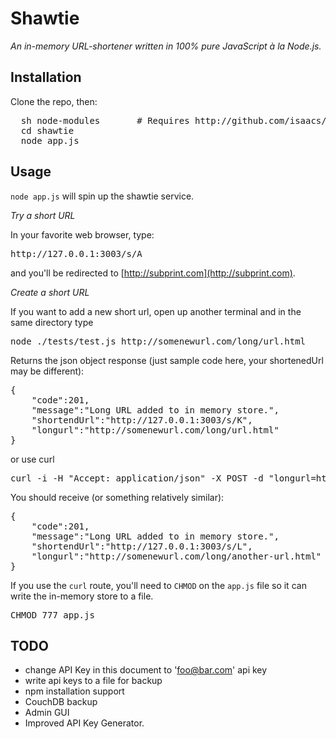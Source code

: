 Shawtie
===================

_An in-memory URL-shortener written in 100% pure JavaScript à la Node.js._

Installation
---------------------
Clone the repo, then:
<pre>
  sh node-modules  		# Requires http://github.com/isaacs/npm
  cd shawtie
  node app.js
</pre>

Usage
----------------------
<code>node app.js</code> will spin up the shawtie service.

*Try a short URL*

In your favorite web browser, type:

<pre>
http://127.0.0.1:3003/s/A
</pre>

and you'll be redirected to [http://subprint.com](http://subprint.com).

*Create a short URL*

If you want to add a new short url, open up another terminal and in the same directory type

<pre>
node ./tests/test.js http://somenewurl.com/long/url.html
</pre>

Returns the json object response (just sample code here, your shortenedUrl may be different):
<pre>
{
	"code":201,
	"message":"Long URL added to in memory store.",
	"shortendUrl":"http://127.0.0.1:3003/s/K",
	"longurl":"http://somenewurl.com/long/url.html"
}
</pre>

or use curl
<pre>
curl -i -H "Accept: application/json" -X POST -d "longurl=http://somenewurl.com/long/another-url.html" http://127.0.0.1:3003/api/create?apikey=823776525776c8f23a87176c59d25759da7a52c4
</pre>

You should receive (or something relatively similar):
<pre>
{
	"code":201,
	"message":"Long URL added to in memory store.",
	"shortendUrl":"http://127.0.0.1:3003/s/L",
	"longurl":"http://somenewurl.com/long/another-url.html"
}
</pre>

If you use the <code>curl</code> route, you'll need to <code>CHMOD</code> on the <code>app.js</code> file so it can write the in-memory store to a file.

<pre>
CHMOD 777 app.js
</pre>


TODO
----------------------
- change API Key in this document to 'foo@bar.com' api key
- write api keys to a file for backup
- npm installation support
- CouchDB backup
- Admin GUI
- Improved API Key Generator.
